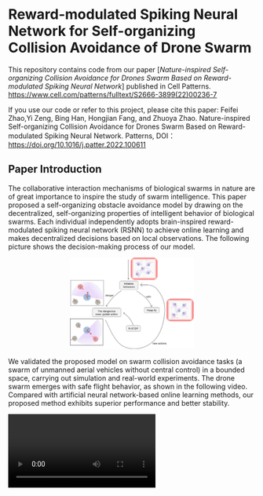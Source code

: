 # Reward-modulated Spiking Neural Network for Self-organizing Collision Avoidance of Drone Swarm

This repository contains code from our paper [*Nature-inspired Self-organizing Collision Avoidance for Drones Swarm Based on Reward-modulated Spiking Neural Network*] published in Cell Patterns. 
https://www.cell.com/patterns/fulltext/S2666-3899(22)00236-7

If you use our code or refer to this project, please cite this paper:
Feifei Zhao,Yi Zeng, Bing Han, Hongjian Fang, and Zhuoya Zhao. Nature-inspired Self-organizing Collision Avoidance for Drones Swarm Based on Reward-modulated Spiking Neural Network. Patterns, DOI：https://doi.org/10.1016/j.patter.2022.100611


## Paper Introduction 
The collaborative interaction mechanisms of biological swarms in nature are of great importance to inspire the study of swarm intelligence. This paper proposed a self-organizing obstacle avoidance model by drawing on the decentralized, self-organizing properties of intelligent behavior of biological swarms. Each individual independently adopts brain-inspired reward-modulated spiking neural network (RSNN) to achieve online learning and makes decentralized decisions based on local observations. The following picture shows the decision-making process of our model.

<center><img src="./process.jpg" width="50%"></center>


We validated the proposed model on swarm collision avoidance tasks (a swarm of unmanned aerial vehicles without central control) in a bounded space, carrying out simulation and real-world experiments. The drone swarm emerges with safe flight behavior, as shown in the following video. Compared with artificial neural network-based online learning methods, our proposed method exhibits superior performance and better stability. 

<video src="./collision_avoidance.mp4"></video>



